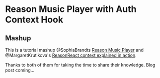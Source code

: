 # Reason Music Player with Auth Context Hook

## Mashup

This is a tutorial mashup @SophiaBrandts [Reason Music Player](https://dev.to/sophiabrandt/how-to-create-a-music-player-in-reason-with-the-usecontext-hook-part-1-59dj) and
@MargaretKrutikova's [ReasonReact context explained in action](https://dev.to/margaretkrutikova/reason-react-context-explained-in-action-5eki).

Thanks to both of them for taking the time to share their knowledge. Blog post coming...
